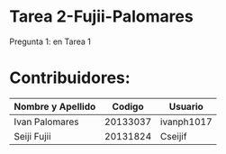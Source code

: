 # Tarea 2-Fujii-Palomares
Pregunta 1: en Tarea 1



# Contribuidores:
|Nombre y Apellido        |     Codigo     |     Usuario    |
|-------------------------|----------------|----------------|
|Ivan Palomares           |    20133037    |   ivanph1017   |
|Seiji Fujii              |    20131824    |    Cseijif     |
